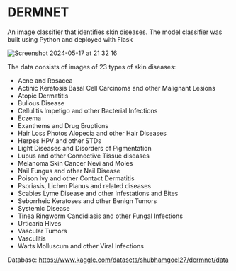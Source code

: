 # DERMNET

An image classifier that identifies skin diseases. The model classifier was built using Python and deployed with Flask

![Screenshot 2024-05-17 at 21 32 16](https://github.com/jvlm/Dermnet/assets/91549016/9363889b-a6b5-4593-bc8b-ef8655eb4ba9)

The data consists of images of 23 types of skin diseases:

- Acne and Rosacea
- Actinic Keratosis Basal Cell Carcinoma and other Malignant Lesions
- Atopic Dermatitis
- Bullous Disease
- Cellulitis Impetigo and other Bacterial Infections
- Eczema
- Exanthems and Drug Eruptions
- Hair Loss Photos Alopecia and other Hair Diseases
- Herpes HPV and other STDs 
- Light Diseases and Disorders of Pigmentation
- Lupus and other Connective Tissue diseases
- Melanoma Skin Cancer Nevi and Moles
- Nail Fungus and other Nail Disease
- Poison Ivy and other Contact Dermatitis
- Psoriasis, Lichen Planus and related diseases
- Scabies Lyme Disease and other Infestations and Bites
- Seborrheic Keratoses and other Benign Tumors
- Systemic Disease
- Tinea Ringworm Candidiasis and other Fungal Infections
- Urticaria Hives
- Vascular Tumors
- Vasculitis
- Warts Molluscum and other Viral Infections

Database: https://www.kaggle.com/datasets/shubhamgoel27/dermnet/data
